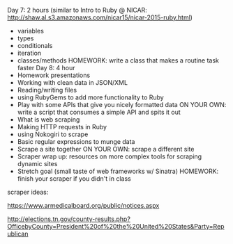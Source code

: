 Day 7: 2 hours (similar to Intro to Ruby @ NICAR: http://shaw.al.s3.amazonaws.com/nicar15/nicar-2015-ruby.html)
  * variables
  * types
  * conditionals
  * iteration
  * classes/methods
  HOMEWORK: write a class that makes a routine task faster
Day 8: 4 hour
  * Homework presentations
  * Working with clean data in JSON/XML
  * Reading/writing files
  * using RubyGems to add more functionality to Ruby
  * Play with some APIs that give you nicely formatted data
  ON YOUR OWN: write a script that consumes a simple API and spits it out
  * What is web scraping
  * Making HTTP requests in Ruby
  * using Nokogiri to scrape
  * Basic regular expressions to munge data
  * Scrape a site together
  ON YOUR OWN: scrape a different site
  * Scraper wrap up: resources on more complex tools for scraping dynamic sites
  * Stretch goal (small taste of web frameworks w/ Sinatra)
  HOMEWORK: finish your scraper if you didn't in class


  scraper ideas:

  https://www.armedicalboard.org/public/notices.aspx
  
  http://elections.tn.gov/county-results.php?OfficebyCounty=President%20of%20the%20United%20States&Party=Republican